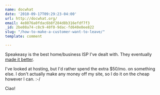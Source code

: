 ```yaml
---
name: docwhat
date: '2010-09-17T09:29:23-04:00'
url: http://docwhat.org/
email: 4e8076a0fdac6b8f284d8b316efdf7f3
_id: 2be08a74-c8c9-40f0-9dac-fd640e0ee822
slug: "/how-to-make-a-customer-want-to-leave/"
template: comment

---
```


Speakeasy is the best home/business ISP I've dealt with.  They eventually <a href="http://docwhat.org/2009/03/how-speakeasy-made-it-better" rel="nofollow">made it better</a>.

I've looked at hosting, but I'd rather spend the extra $50/mo. on something else.  I don't actually make any money off my site, so I do it on the cheap however I can. :-/

Ciao!
